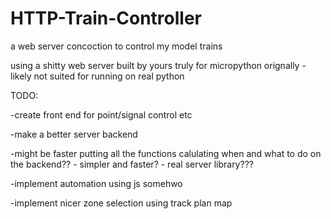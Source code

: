 # HTTP-Train-Controller
a web server concoction to control my model trains


using a shitty web server built by yours truly for micropython orignally - likely not suited for running on real python

TODO:

-create front end for point/signal control etc

-make a better server backend

-might be faster putting all the functions calulating when and what to do on the backend?? - simpler and faster? - real server library???

-implement automation using js somehwo

-implement nicer zone selection using track plan map
